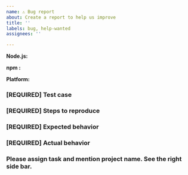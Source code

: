 ```yaml
---
name: ⚠️ Bug report
about: Create a report to help us improve
title: ''
labels: bug, help-wanted
assignees: ''

---
```

<!-- DO NOT DELETE 
validate_template=true
template_path=.github/ISSUE_TEMPLATE/bug_report.md
-->

<!--


Think you found a bug?
=======================
Yeah, we're definitely not perfect! Please tell us more about the issue faced.


### [REQUIRED] Environment info

<!-- What version of the Node.js, npm or pack-man are you using? 

<!-- Output of `node -v` -->
**Node.js:**

<!-- Output of `npm -v` -->
**npm :**

<!-- e.g. macOS, Windows, Ubuntu -->
**Platform:**

### [REQUIRED] Test case

<!-- Provide a minimal, complete, and verifiable example (http://stackoverflow.com/help/mcve) -->

### [REQUIRED] Steps to reproduce

<!-- Provide the steps needed to reproduce the issue with the above test case. -->

### [REQUIRED] Expected behavior

<!-- What is the expected behavior? -->

### [REQUIRED] Actual behavior

<!-- Paste log file produced (if any) -->



### Please assign task and mention project name. See the right side bar.